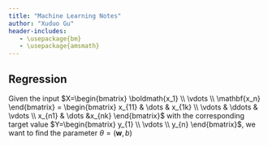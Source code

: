 ```yaml
---
title: "Machine Learning Notes"
author: "Xuduo Gu"
header-includes:
   - \usepackage{bm}
   - \usepackage{amsmath}
---
```


## Regression

Given the input $X=\begin{bmatrix}
    \boldmath{x_1} \\
    \vdots \\
    \mathbf{x_n}
\end{bmatrix} =
\begin{bmatrix}
    x_{11} & \dots  & x_{1k} \\
    \vdots & \ddots & \vdots \\
    x_{n1} & \dots  &x_{nk}
\end{bmatrix}$ with the corresponding target value $Y=\begin{bmatrix}
    y_{1} \\
    \vdots \\
    y_{n}
\end{bmatrix}$, we want to find the parameter $\theta = (\textbf{w}, b)$
